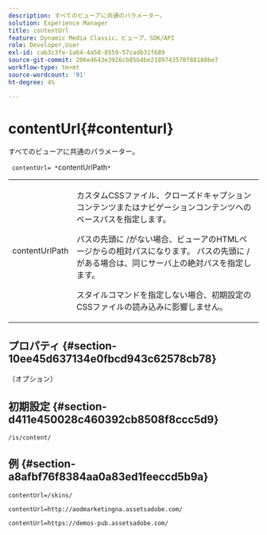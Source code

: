 ```yaml
---
description: すべてのビューアに共通のパラメーター。
solution: Experience Manager
title: contentUrl
feature: Dynamic Media Classic，ビューア，SDK/API
role: Developer,User
exl-id: cab3c3fe-1a64-4a50-8559-57cadb31f689
source-git-commit: 206e4643e3926cb85b4be2189743578f88180be7
workflow-type: tm+mt
source-wordcount: '91'
ht-degree: 4%

---
```


# contentUrl{#contenturl}

すべてのビューアに共通のパラメーター。

` contentUrl= *`contentUrlPath`*`

<table id="table_9B98C97485DD4DEB8A6ECBCE8DF6B886"> 
 <tbody> 
  <tr> 
   <td colname="col1"> <p> <span class="codeph"> <span class="varname"> contentUrlPath</span> </span> </p> </td> 
   <td colname="col2"> <p>カスタムCSSファイル、クローズドキャプションコンテンツまたはナビゲーションコンテンツへのベースパスを指定します。 </p> <p>パスの先頭に<span class="filepath"> /</span>がない場合、ビューアのHTMLページからの相対パスになります。 パスの先頭に<span class="filepath"> /</span>がある場合は、同じサーバ上の絶対パスを指定します。 </p> <p> スタイルコマンドを指定しない場合、初期設定のCSSファイルの読み込みに影響しません。 </p> </td> 
  </tr> 
 </tbody> 
</table>

## プロパティ {#section-10ee45d637134e0fbcd943c62578cb78}

（オプション）

## 初期設定 {#section-d411e450028c460392cb8508f8ccc5d9}

`/is/content/`

## 例 {#section-a8afbf76f8384aa0a83ed1feeccd5b9a}

```
contentUrl=/skins/
```

```
contentUrl=http://aodmarketingna.assetsadobe.com/
```

```
contentUrl=https://demos-pub.assetsadobe.com/
```
